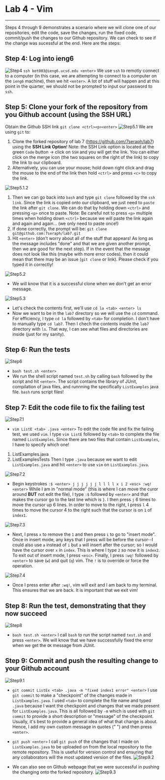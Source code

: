 # Lab 4 - Vim
---
Steps 4 through 9 demonstrates a scenario where we will clone one of our repositories, edit the code, save the changes, run the fixed code, commit/push the changes to our Github repository. We can check to see if the change was sucessful at the end. Here are the steps: 

## Step 4: Log into ieng6
![Step4](lab4-step4.png)
`ssh ket003@ieng6.ucsd.edu <enter>`
We use `ssh` to remotly connect to a computer (in this case, we are attempting to connect to a computer on the `ieng6` machine), then we hit `<enter>`. A lot of stuff will happen and at this point in the quarter, we should not be prompted to input our password to `ssh`.

## Step 5: Clone your fork of the repository from you Github account (using the SSH URL)
Obtain the Github SSH link
`git clone <ctrl><p><enter>`
![Step5.1](lab4-step5-1.png)
We are using `git` to: 
1. Clone the forked repository of lab 7 (https://github.com/7seraph/lab7) using the **SSH Link Option**! Note: the SSH Link option is located at the green `Code` button -> click on `SSH` and you will get the link. You can either click on the merge icon (the two squares on the right of the link) to copy the link to our clipboard. 
2. Alternatively, you can use your mouse; hold down right click and drag the mouse to the end of the link then hold `<ctrl>` and press `<c>` to copy the link.

![Step5.1.2](lab4-copyurl.png)
1. Then we can go back into `bash` and type `git clone` followed by the `ssh link`. Since the link is copied onto our clipboard, we just need to `paste` the link after `git clone`. We can do that by holding down `<ctrl>` and pressing `<p>` once to paste. Note: Be careful not to press `<p>` multiple times when holding down `<ctrl>` because we will paste the link again and again and again... (we only need to paste once!) 
2. If done correctly, the prompt will be: `git clone git@github.com:7seraph/lab7.git`
3. Hit `<enter>` (don't worry about all of the stuff that appears! As long as the message includes "done" and that we are given another prompt, then we are good for the next step). If in the event that the message does not look like this (maybe with more error codes), then it could mean that there may be an issue (`git clone` or link). Please check if you typed it in correctly!

![Step5.2](lab4-step5-2.png)
- We will know that it is a successful clone when we don't get an error message. 

![Step5.3](lab4-step5-3.png)
- Let's check the contents first, we'll use `cd la <tab> <enter> ls`
- Now we want to be in the `lab7` directory so we will use the `cd` command. For efficiency, I type `cd la` followed by `<tab>` for completion. I don't have to manually type `cd lab7`. Then I chech the contents inside the `lab7` directory with `ls`. That way, I can see what files and directories are inside (just for my sanity).

## Step 6: Run the tests
![Step6](lab4-step6.png)
- `bash test.sh <enter>`
- We run the shell script named `test.sh` by calling `bash` followed by the script and hit `<enter>`. The script contains the library of JUnit, compilation of java files, and runnning the specifically `ListExamples` java file. `bash` runs script files! 

## Step 7: Edit the code file to fix the failing test
![Step7.1](lab4-step7-1.png)
- `vim ListE <tab> .java <enter>`
To edit the code file and fix the failing test, we used `vim`. I type `vim ListE` followed by `<tab>` to complete the file named `ListExamples`. Since there are two files that contain `ListExamples`, I have to specify which one! 
1. ListExamples.java
2. ListExamplesTests
Then I type `.java` because we want to edit `ListExamples.java` and hit `<enter>` to use `vim` on `ListExamples.java`.

![Step7.2](lab4-step7-2.png)
- Begin keystrokes `:$ <enter> j j j j j j l l l l x i 2 <esc> :wq! <enter>`
While I am in "normal mode" (this is where I can move the curor around **BUT** not edit the file), I type `:$` followed by `<enter>` and that makes the cursor go to the last line which is `}`. I then press `j` 6 times to move the cursor up 6 lines. In order to move to the right, I press `l` 4 times to move the cursor 4 to the right such that the cursor is on `1` of `index1`.

![Step7.3](lab4-step7-3.png)
- Next, I press `x` to remove the `1` and then press `i` to go to "insert mode". Once in insert mode, any keys that I press will be before the cursor--I could also use `a` instead of `i` but `a` will insert after the cursor; so I would have the cursor over `x` in `index`. This is where I type `2` so now it is `index2`. To exit out of insert mode, I press `<esc>`. Finally, I press `:wq!` followed by `<enter>` to save (`w`) and quit (`q`) vim. The `!` is to override or force the operation.

![Step7.4](lab4-step7-4.png)
- Once I press enter after `:wq!`, vim will exit and I am back to my terminal.
This ensures that we are back. It is important that we exit vim!

## Step 8: Run the test, demonstrating that they now succeed
![Step8](lab4-step8.png)
- `bash test.sh <enter>`
I call `bash` to run the script named `test.sh` and press `<enter>`. We will know that we have successfully fixed the error when we get the `OK` message from JUnit.

## Step 9: Commit and push the resulting change to your Github account
![Step9.1](lab4-step9-1.png)
- `git commit ListEx <tab> .java -m "fixed index1 error" <enter>`
I use `git commit` to make a "checkpoint" of the changes made in `ListExamples.java`. I used `<tab>` to complete the file name and typed `.java` because I want the checkpoint and changes that we made present for `ListExamples.java`. This is all followed by `-m` which is used with `git commit` to provide a short description or "message" of the checkpoint. Usually, it's best to provide a general idea of what that change is about. Hence, I add my own custom message in quotes (" ") and then press `<enter>`.

- `git push <enter>`
I call `git push` of the changes that I made on `ListExamples.java` to be uploaded on from the local repository to the remote repository. This is useful for version control and ensuring that any collaborators will the most updated version of the files. 
![Step9.2](lab4-step9-2.png)
- We can also see on Github webpage that we were successful in pushing the changing onto the forked repository.
![Step9.3](lab4-step9-3.png)
